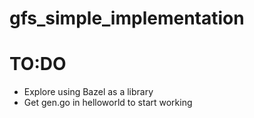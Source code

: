 # gfs_simple_implementation



# TO:DO 
- Explore using Bazel as a library
- Get gen.go in helloworld to start working
